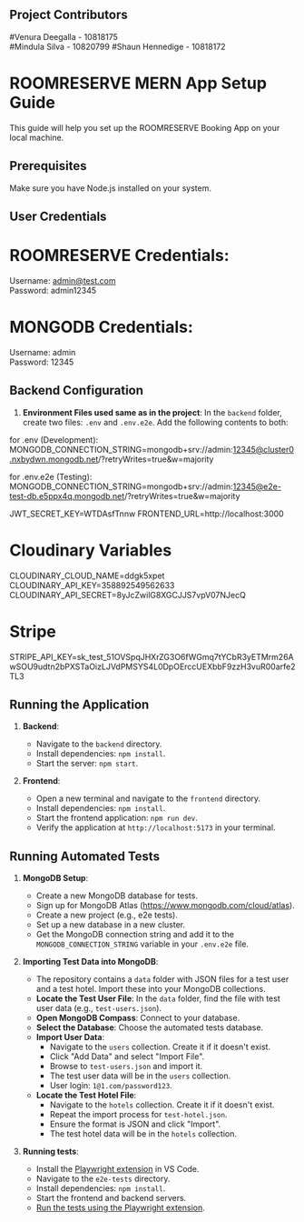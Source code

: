 ## Project Contributors

#Venura Deegalla - 10818175   
#Mindula Silva   - 10820799
#Shaun Hennedige - 10818172 


# ROOMRESERVE MERN App Setup Guide

This guide will help you set up the ROOMRESERVE Booking App on your local machine.

## Prerequisites

Make sure you have Node.js installed on your system.

## User Credentials

# ROOMRESERVE Credentials:
Username: admin@test.com  
Password: admin12345

# MONGODB Credentials:
Username: admin  
Password: 12345

## Backend Configuration

1. **Environment Files used same as in the project**: In the `backend` folder, create two files: `.env` and `.env.e2e`. Add the following contents to both:

for .env (Development):
  MONGODB_CONNECTION_STRING=mongodb+srv://admin:12345@cluster0.nxbydwn.mongodb.net/?retryWrites=true&w=majority

for .env.e2e (Testing):
  MONGODB_CONNECTION_STRING=mongodb+srv://admin:12345@e2e-test-db.e5ppx4q.mongodb.net/?retryWrites=true&w=majority

JWT_SECRET_KEY=WTDAsfTnnw
FRONTEND_URL=http://localhost:3000

# Cloudinary Variables
CLOUDINARY_CLOUD_NAME=ddgk5xpet  
CLOUDINARY_API_KEY=358892549562633  
CLOUDINARY_API_SECRET=8yJcZwilG8XGCJJS7vpV07NJecQ

# Stripe
STRIPE_API_KEY=sk_test_51OVSpqJHXrZG3O6fWGmq7tYCbR3yETMrm26AwSOU9udtn2bPXSTaOizLJVdPMSYS4L0DpOErccUEXbbF9zzH3vuR00arfe2TL3

## Running the Application

1. **Backend**:
    - Navigate to the `backend` directory.
    - Install dependencies: `npm install`.
    - Start the server: `npm start`.

2. **Frontend**:
    - Open a new terminal and navigate to the `frontend` directory.
    - Install dependencies: `npm install`.
    - Start the frontend application: `npm run dev`.
    - Verify the application at `http://localhost:5173` in your terminal.

## Running Automated Tests

1. **MongoDB Setup**: 
    - Create a new MongoDB database for tests.
    - Sign up for MongoDB Atlas (https://www.mongodb.com/cloud/atlas).
    - Create a new project (e.g., e2e tests).
    - Set up a new database in a new cluster.
    - Get the MongoDB connection string and add it to the `MONGODB_CONNECTION_STRING` variable in your `.env.e2e` file.
      
2. **Importing Test Data into MongoDB**:

    - The repository contains a `data` folder with JSON files for a test user and a test hotel. Import these into your MongoDB collections.
    - **Locate the Test User File**: In the `data` folder, find the file with test user data (e.g., `test-users.json`).
    - **Open MongoDB Compass**: Connect to your database.
    - **Select the Database**: Choose the automated tests database.
    - **Import User Data**:
        - Navigate to the `users` collection. Create it if it doesn't exist.
        - Click "Add Data" and select "Import File".
        - Browse to `test-users.json` and import it.
        - The test user data will be in the `users` collection.
        - User login: `1@1.com/password123`.
    -  **Locate the Test Hotel File**:
        - Navigate to the `hotels` collection. Create it if it doesn't exist.
        - Repeat the import process for `test-hotel.json`.
        - Ensure the format is JSON and click "Import".
        - The test hotel data will be in the `hotels` collection.
 
3. **Running tests**:
    - Install the [Playwright extension](https://marketplace.visualstudio.com/items?itemName=ms-playwright.playwright) in VS Code.
    - Navigate to the `e2e-tests` directory.
    - Install dependencies: `npm install`.
    - Start the frontend and backend servers.
    - [Run the tests using the Playwright extension](https://playwright.dev/docs/getting-started-vscode#running-tests).

    
